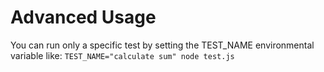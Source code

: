 # Advanced Usage
You can run only a specific test by setting the TEST_NAME environmental variable like:
```TEST_NAME="calculate sum" node test.js```
